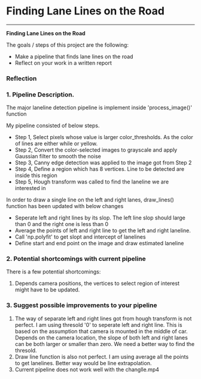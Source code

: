 # **Finding Lane Lines on the Road** 
---

**Finding Lane Lines on the Road**

The goals / steps of this project are the following:
* Make a pipeline that finds lane lines on the road
* Reflect on your work in a written report


### Reflection

### 1. Pipeline Description. 
The major laneline detection pipeline is implement inside 'process_image()' function

My pipeline consisted of below steps. 
* Step 1,  Select pixels whose value is larger color_thresholds. As the color of lines are either while or yellow. 
* Step 2,  Convert the color-selected images to grayscale and apply Gaussian filter to smooth the noise 
* Step 3,  Canny edge detection was applied to the image got from Step 2
* Step 4,  Define a region which has 8 vertices. Line to be detected are inside this region 
* Step 5,  Hough transform was called to find the laneline we are interested in   

In order to draw a single line on the left and right lanes, draw_lines() function has been updated with below changes 
* Seperate left and right lines by its slop. The left line slop should large than 0 and the right one is less than 0
* Average the points of left and right line to get the left and right laneline. 
* Call 'np.polyfit' to get slopt and intercept of lanelines
* Define start and end point on the image and draw estimated laneline 


### 2. Potential shortcomings with current pipeline
There is a few potential shortcomings:
1. Depends camera positions, the vertices to select region of interest might have to be updated. 


### 3. Suggest possible improvements to your pipeline
1. The way of separate left and right lines got from hough transform is not perfect. I am using thresold '0' to seperate left and right line. 
This is based on the assumption that camera is mounted in the middle of car. Depends on the camera location, the slope of both left and right lanes can be both larger or smaller than zero. We need a better way to find the thresold.
2. Draw line function is also not perfect. I am using average all the points to get lanelines. Better way would be line extrapolation. 
2. Current pipeline does not work well with the changlle.mp4
